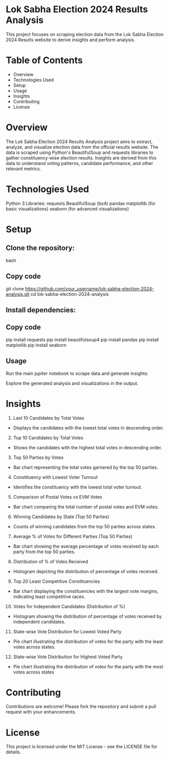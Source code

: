 # Lok Sabha Election 2024 Results Analysis
This project focuses on scraping election data from the Lok Sabha Election 2024 Results website to derive insights and perform analysis.

# Table of Contents
-  Overview
-  Technologies Used
-  Setup
-  Usage
-  Insights
-  Contributing
-  License
# Overview
The Lok Sabha Election 2024 Results Analysis project aims to extract, analyze, and visualize election data from the official results website. The data is scraped using Python's BeautifulSoup and requests libraries to gather constituency-wise election results. Insights are derived from this data to understand voting patterns, candidate performance, and other relevant metrics.

# Technologies Used
Python 3
Libraries:
requests
BeautifulSoup (bs4)
pandas
matplotlib (for basic visualizations)
seaborn (for advanced visualizations)
# Setup
## Clone the repository:

bash
## Copy code
git clone https://github.com/your_username/lok-sabha-election-2024-analysis.git
cd lok-sabha-election-2024-analysis
## Install dependencies:

## Copy code
pip install requests
pip install beautifulsoup4
pip install pandas
pip install matplotlib
pip install seaborn
## Usage
Run the main jupiter notebook to scrape data and generate insights:


Explore the generated analysis and visualizations in the output.

# Insights
1.  Last 10 Candidates by Total Votes
  -  Displays the candidates with the lowest total votes in descending order.

2.  Top 10 Candidates by Total Votes
  -  Shows the candidates with the highest total votes in descending order.

3.  Top 50 Parties by Votes
  -  Bar chart representing the total votes garnered by the top 50 parties.

4.  Constituency with Lowest Voter Turnout
  -  Identifies the constituency with the lowest total voter turnout.

5. Comparison of Postal Votes vs EVM Votes
  -  Bar chart comparing the total number of postal votes and EVM votes.

6.  Winning Candidates by State (Top 50 Parties)
  -  Counts of winning candidates from the top 50 parties across states.

7.  Average % of Votes for Different Parties (Top 50 Parties)
  -  Bar chart showing the average percentage of votes received by each party from the top 50 parties.

8.  Distribution of % of Votes Received
  -  Histogram depicting the distribution of percentage of votes received.

9.  Top 20 Least Competitive Constituencies
  -  Bar chart displaying the constituencies with the largest vote margins, indicating least competitive races.

10.  Votes for Independent Candidates (Distribution of %)
  -  Histogram showing the distribution of percentage of votes received by independent candidates.

11.  State-wise Vote Distribution for Lowest Voted Party
  -  Pie chart illustrating the distribution of votes for the party with the least votes across states.

12.  State-wise Vote Distribution for Highest Voted Party
  -  Pie chart illustrating the distribution of votes for the party with the most votes across states
# Contributing
Contributions are welcome! Please fork the repository and submit a pull request with your enhancements.

# License
This project is licensed under the MIT License - see the LICENSE file for details.
